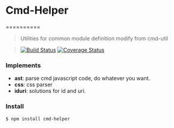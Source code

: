 # Cmd-Helper
==========

>Utilities for common module definition modify from cmd-util

>[![Build Status](https://travis-ci.org/Nuintun/cmd-helper.svg?branch=master)](https://travis-ci.org/Nuintun/cmd-helper)
>[![Coverage Status](https://coveralls.io/repos/Nuintun/cmd-helper/badge.png)](https://coveralls.io/r/Nuintun/cmd-helper)

### Implements

- **ast**: parse cmd javascript code, do whatever you want.
- **css**: css parser
- **iduri**: solutions for id and uri.

### Install

```
$ npm install cmd-helper
```